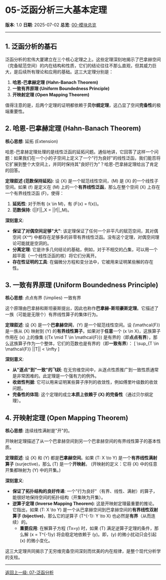 # 05-泛函分析三大基本定理

**版本**: 1.0
**日期**: 2025-07-02
**总览**: [00-模块总览](./00-模块总览.md)

---

## 1. 泛函分析的基石

泛函分析的宏伟大厦建立在三个核心定理之上。这些定理深刻地揭示了巴拿赫空间（完备赋范空间）的内在结构和性质，它们的结论往往不那么直观，但其威力巨大，是后续所有理论和应用的基础。这三大定理分别是：

1. **哈恩-巴拿赫定理 (Hahn-Banach Theorem)**
2. **一致有界原理 (Uniform Boundedness Principle)**
3. **开映射定理 (Open Mapping Theorem)**

值得注意的是，后两个定理的证明都依赖于**贝尔纲定理**，这凸显了空间**完备性**的极端重要性。

## 2. 哈恩-巴拿赫定理 (Hahn-Banach Theorem)

**核心思想**: 延拓 (Extension)

哈恩-巴拿赫定理处理的是线性泛函的延拓问题。通俗地讲，它回答了这样一个问题：如果我们在一个小的子空间上定义了一个"行为良好"的线性泛函，我们能否将它扩展到整个大空间上，并同时保持其"良好行为"？哈恩-巴拿赫定理给出了肯定的回答。

**定理叙述 (范数保持延拓)**:
设 \(X\) 是一个赋范线性空间，\(M\) 是 \(X\) 的一个线性子空间。如果 \(f\) 是定义在 \(M\) 上的一个**有界线性泛函**，那么在整个空间 \(X\) 上存在一个有界线性泛函 \(F\)，使得：

1. **延拓性**: 对于所有 \(x \in M\)，有 \(F(x) = f(x)\)。
2. **范数保持**: \(||F||_X = ||f||_M\)。

**深刻意义**:

- **保证了对偶空间足够"大"**: 该定理保证了任何一个非平凡的赋范空间，其对偶空间 \(X^*\) 中都存在足够多的非零有界线性泛函。没有这个定理，对偶空间理论可能就是空洞的。
- **分离定理**: 它是许多几何结论的基础，例如，对于不相交的凸集，可以用一个超平面（一个线性泛函的核）将它们分离开。
- **存在性证明的工具**: 在偏微分方程和变分法中，它被用来证明某些解的存在性。

## 3. 一致有界原理 (Uniform Boundedness Principle)

**核心思想**: 点点有界 \(\implies\) 一致有界

这个原理由巴拿赫和斯坦豪斯提出，因此也称作**巴拿赫-斯坦豪斯定理**。它描述了一族（可能是无限个）有界线性算子的集体行为。

**定理叙述**:
设 \(X\) 是一个**巴拿赫空间**，\(Y\) 是一个赋范线性空间。设 \(\mathcal{F}\) 是一族从 \(X\) 映射到 \(Y\) 的**有界线性算子**。如果对于**任意**一个 \(x \in X\)，这族算子作用在 \(x\) 上的像集 \(\{Tx \mid T \in \mathcal{F}\}\) 是有界的（即**点点有界**），那么这族算子作为一个整体，它们的范数也是有界的（即**一致有界**）：
\[ \sup_{T \in \mathcal{F}} ||T|| < \infty \]

**深刻意义**:

- **从"逐点"到"一致"的飞跃**: 在无穷维空间中，从逐点性质推广到一致性质通常是非常困难的。此定理是一个强有力的例外。
- **收敛性判据**: 它可以用来证明某些算子序列的收敛性，例如傅里叶级数的收敛问题。
- **完备性的体现**: 这个定理的成立**本质上依赖于 \(X\) 的完备性**（通过贝尔纲定理）。

## 4. 开映射定理 (Open Mapping Theorem)

**核心思想**: 连续线性满射是"开"的。

开映射定理描述了从一个巴拿赫空间到另一个巴拿赫空间的有界线性算子的基本性质。

**定理叙述**:
设 \(X\) 和 \(Y\) 都是**巴拿赫空间**。如果 \(T: X \to Y\) 是一个**有界线性满射算子** (surjective)，那么 \(T\) 是一个**开映射**。
(开映射的定义：它将 \(X\) 中的任意开集都映射为 \(Y\) 中的开集。)

**深刻意义**:

- **保证了拓扑结构的良好传递**: 一个"行为良好"（有界、线性、满射）的算子，能很好地保持空间的拓扑结构（开集映为开集）。
- **逆算子定理 (Inverse Mapping Theorem)**: 这是开映射定理最重要的推论。它指出，如果 \(T: X \to Y\) 是一个从巴拿赫空间到巴拿赫空间的**有界线性双射算子 (bijective)**，那么它的逆算子 \(T^{-1}: Y \to X\) 也必然是**有界**（从而连续）的。
  - **重要应用**: 在解算子方程 \(Tx=y\) 时，如果 \(T\) 满足逆算子定理的条件，那么解 \(x = T^{-1}y\) 将会稳定地依赖于 \(y\)。即，\(y\) 的微小扰动只会引起 \(x\) 的微小变化。

这三大定理共同揭示了无穷维完备空间深刻而优美的内在规律，是整个现代分析学的支柱。

---
[返回上一级: 07-泛函分析](./00-模块总览.md)
